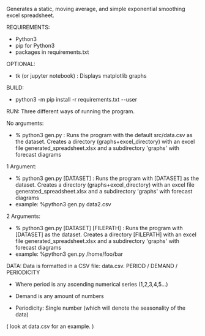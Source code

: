 Generates a static, moving average, and simple exponential smoothing excel spreadsheet.

REQUIREMENTS:
-  Python3
-  pip for Python3
-  packages in requirements.txt

OPTIONAL:
-  tk (or jupyter notebook) : Displays matplotlib graphs 

BUILD:
-  python3 -m pip install -r requirements.txt --user

RUN:
Three different ways of running the program.

No arguments:
- %  python3 gen.py : Runs the program with the default src/data.csv  as the dataset. Creates a directory (graphs+excel_directory) with an excel file generated_spreadsheet.xlsx and a subdirectory 'graphs' with forecast diagrams

1 Argument:
- %  python3 gen.py [DATASET] : Runs the program with [DATASET]  as the dataset. Creates a directory (graphs+excel_directory) with an excel file generated_spreadsheet.xlsx and a subdirectory 'graphs' with forecast diagrams
- example: %python3 gen.py data2.csv

2 Arguments:

- %  python3 gen.py [DATASET] [FILEPATH] : Runs the program with [DATASET]  as the dataset. Creates a directory [FILEPATH] with an excel file generated_spreadsheet.xlsx and a subdirectory 'graphs' with forecast diagrams
- example: %python3 gen.py /home/foo/bar 

DATA:
Data is formatted in a CSV file: data.csv.
PERIOD / DEMAND / PERIODICITY

- Where period is any ascending numerical series (1,2,3,4,5...)

- Demand is any amount of numbers

- Periodicity: Single number (which will denote the seasonality of the data)

( look at data.csv for an example. )
